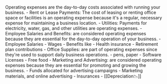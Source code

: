 Operating expenses are the day-to-day costs associated with running your business. 
	- Rent or Lease Payments: The cost of leasing or renting office space or facilities is an operating expense because it's a regular, necessary expense for maintaining a business location.
	- Utilities: Payments for electricity, water, gas, and other utilities are operating expenses.
	- Employee Salaries and Benefits: are considered operating expenses because they are essential for the day-to-day operation of your business.
		- Employee Salaries
		- Wages
		- Benefits like 
			- Health insurance
			- Retirement plan contributions 
	- Office Supplies:  are part of operating expenses since they're used to support daily business operations.
		- pens, paper
		- Software Licenses
		- Free food
	- Marketing and Advertising: are considered operating expenses because they are essential for promoting and growing the business.
		- Funds allocated for advertising campaigns
		- Marketing materials, and online advertising 
	- Insurances
	- [[Depreciation📉]]
